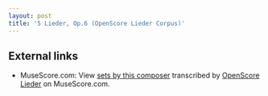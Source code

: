 ```yaml
---
layout: post
title: '5 Lieder, Op.6 (OpenScore Lieder Corpus)'
---
```


## External links

- MuseScore.com: View [sets by this composer] transcribed by [OpenScore Lieder] on MuseScore.com.

[sets by this composer]: https://musescore.com/openscore-lieder-corpus/sets/5104226
[OpenScore Lieder]: https://musescore.com/openscore-lieder-corpus

